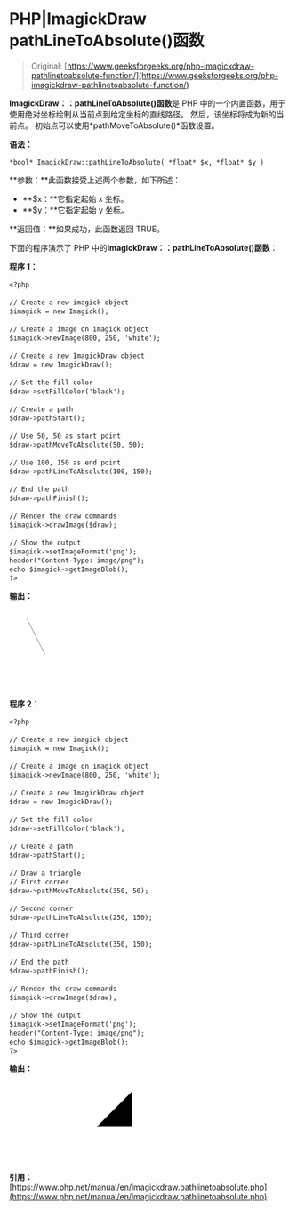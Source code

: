 # PHP|ImagickDraw pathLineToAbsolute()函数

> Original: [https://www.geeksforgeeks.org/php-imagickdraw-pathlinetoabsolute-function/](https://www.geeksforgeeks.org/php-imagickdraw-pathlinetoabsolute-function/)

**ImagickDraw：：pathLineToAbsolute()函数**是 PHP 中的一个内置函数，用于使用绝对坐标绘制从当前点到给定坐标的直线路径。 然后，该坐标将成为新的当前点。 初始点可以使用*pathMoveToAbsolute()*函数设置。

**语法：**

```
*bool* ImagickDraw::pathLineToAbsolute( *float* $x, *float* $y )
```

**参数：**此函数接受上述两个参数，如下所述：

*   **$x：**它指定起始 x 坐标。
*   **$y：**它指定起始 y 坐标。

**返回值：**如果成功，此函数返回 TRUE。

下面的程序演示了 PHP 中的**ImagickDraw：：pathLineToAbsolute()函数**：

**程序 1：**

```
<?php

// Create a new imagick object
$imagick = new Imagick();

// Create a image on imagick object
$imagick->newImage(800, 250, 'white');

// Create a new ImagickDraw object
$draw = new ImagickDraw();

// Set the fill color
$draw->setFillColor('black');

// Create a path
$draw->pathStart();

// Use 50, 50 as start point
$draw->pathMoveToAbsolute(50, 50);

// Use 100, 150 as end point
$draw->pathLineToAbsolute(100, 150);

// End the path
$draw->pathFinish();

// Render the draw commands
$imagick->drawImage($draw);

// Show the output
$imagick->setImageFormat('png');
header("Content-Type: image/png");
echo $imagick->getImageBlob();
?>
```

**输出：**
![](img/cbab99f2dff5b5b35a82c553fb733dc4.png)

**程序 2：**

```
<?php

// Create a new imagick object
$imagick = new Imagick();

// Create a image on imagick object
$imagick->newImage(800, 250, 'white');

// Create a new ImagickDraw object
$draw = new ImagickDraw();

// Set the fill color
$draw->setFillColor('black');

// Create a path
$draw->pathStart();

// Draw a triangle
// First corner
$draw->pathMoveToAbsolute(350, 50);

// Second corner
$draw->pathLineToAbsolute(250, 150);

// Third corner
$draw->pathLineToAbsolute(350, 150);

// End the path
$draw->pathFinish();

// Render the draw commands
$imagick->drawImage($draw);

// Show the output
$imagick->setImageFormat('png');
header("Content-Type: image/png");
echo $imagick->getImageBlob();
?>
```

**输出：**
![](img/de2500f59ed9a4c9e2c3b06d132ea66b.png)

**引用：**[https://www.php.net/manual/en/imagickdraw.pathlinetoabsolute.php](https://www.php.net/manual/en/imagickdraw.pathlinetoabsolute.php)